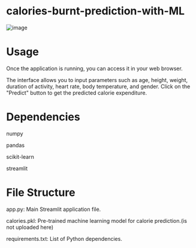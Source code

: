 # calories-burnt-prediction-with-ML



![image](https://github.com/debnarayankundu/calories-burnt-prediction-with-ML/assets/159264658/e9b4dcd4-a9bc-40c7-aa3d-07c01067f771)


# Usage

Once the application is running, you can access it in your web browser.

The interface allows you to input parameters such as age, height, weight, duration of activity, heart rate, body temperature, and gender. Click on the "Predict" button to get the predicted calorie expenditure.

# Dependencies

numpy

pandas

scikit-learn

streamlit

# File Structure

app.py: Main Streamlit application file.

calories.pkl: Pre-trained machine learning model for calorie prediction.(is not uploaded here)

requirements.txt: List of Python dependencies.

